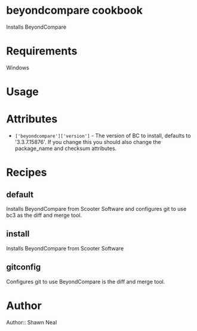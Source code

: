 # beyondcompare cookbook

Installs BeyondCompare

# Requirements

Windows

# Usage

# Attributes

* `['beyondcompare']['version']` - The version of BC to install, defaults to '3.3.7.15876'. If you change this you should also change the package_name and checksum attributes.

# Recipes

default
-------
Installs BeyondCompare from Scooter Software and configures git to use bc3 as the diff and merge tool.

install
-------
Installs BeyondCompare from Scooter Software

gitconfig
---------
Configures git to use BeyondCompare is the diff and merge tool. 

# Author

Author:: Shawn Neal
